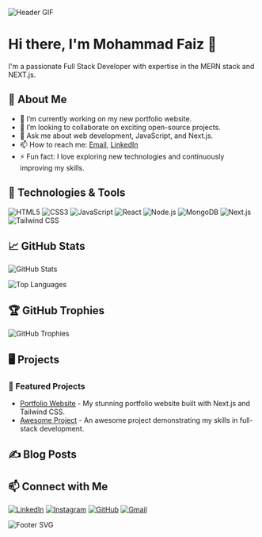 <!-- Header Section with GIF -->
![Header GIF](https://media.giphy.com/media/xThta6SwYlAmGyNk3e/giphy.gif)

# Hi there, I'm Mohammad Faiz 👋

<!-- Short Intro with an Emoji -->
I'm a passionate Full Stack Developer with expertise in the MERN stack and NEXT.js.

## 🚀 About Me

- 🌱 I’m currently working on my new portfolio website.
- 👯 I’m looking to collaborate on exciting open-source projects.
- 💬 Ask me about web development, JavaScript, and Next.js.
- 📫 How to reach me: [Email](mailto:your-email@gmail.com), [LinkedIn](https://www.linkedin.com/in/your-linkedin/)
- ⚡ Fun fact: I love exploring new technologies and continuously improving my skills.

## 🔧 Technologies & Tools

<!-- Technology Badges -->
![HTML5](https://img.shields.io/badge/HTML5-E34F26?style=for-the-badge&logo=html5&logoColor=white)
![CSS3](https://img.shields.io/badge/CSS3-1572B6?style=for-the-badge&logo=css3&logoColor=white)
![JavaScript](https://img.shields.io/badge/JavaScript-F7DF1E?style=for-the-badge&logo=javascript&logoColor=black)
![React](https://img.shields.io/badge/React-20232A?style=for-the-badge&logo=react&logoColor=61DAFB)
![Node.js](https://img.shields.io/badge/Node.js-43853D?style=for-the-badge&logo=node-dot-js&logoColor=white)
![MongoDB](https://img.shields.io/badge/MongoDB-47A248?style=for-the-badge&logo=mongodb&logoColor=white)
![Next.js](https://img.shields.io/badge/Next.js-000000?style=for-the-badge&logo=next-dot-js&logoColor=white)
![Tailwind CSS](https://img.shields.io/badge/Tailwind_CSS-38B2AC?style=for-the-badge&logo=tailwind-css&logoColor=white)

## 📈 GitHub Stats

<!-- GitHub Stats Card -->
![GitHub Stats](https://github-readme-stats.vercel.app/api?username=mohammadfaiz2722&show_icons=true&theme=radical)

<!-- Top Languages Card -->
![Top Languages](https://github-readme-stats.vercel.app/api/top-langs/?username=mohammadfaiz2722&layout=compact&theme=radical)

## 🏆 GitHub Trophies

<!-- GitHub Trophies -->
![GitHub Trophies](https://github-profile-trophy.vercel.app/?username=mohammadfaiz2722&theme=radical&no-frame=true&row=1&column=6)

## 🖥️ Projects

<!-- Project Section with animated icons -->
### 🌟 Featured Projects

- [Portfolio Website](https://github.com/mohammadfaiz2722/portfolio) - My stunning portfolio website built with Next.js and Tailwind CSS.
- [Awesome Project](https://github.com/mohammadfaiz2722/awesome-project) - An awesome project demonstrating my skills in full-stack development.

## ✍️ Blog Posts

<!-- Latest Blog Posts Section -->
<!-- BLOG-POST-LIST:START -->
<!-- BLOG-POST-LIST:END -->

## 📫 Connect with Me

<!-- Social Media Links with Icons -->
[![LinkedIn](https://img.shields.io/badge/LinkedIn-0077B5?style=for-the-badge&logo=linkedin&logoColor=white)](https://www.linkedin.com/in/your-linkedin/)
[![Instagram](https://img.shields.io/badge/Instagram-E4405F?style=for-the-badge&logo=instagram&logoColor=white)](https://www.instagram.com/your-instagram/)
[![GitHub](https://img.shields.io/badge/GitHub-181717?style=for-the-badge&logo=github&logoColor=white)](https://github.com/mohammadfaiz2722)
[![Gmail](https://img.shields.io/badge/Gmail-D14836?style=for-the-badge&logo=gmail&logoColor=white)](mailto:your-email@gmail.com)

<!-- Footer with an animated SVG -->
![Footer SVG](https://raw.githubusercontent.com/mohammadfaiz2722/mohammadfaiz2722/main/assets/footer.svg)
